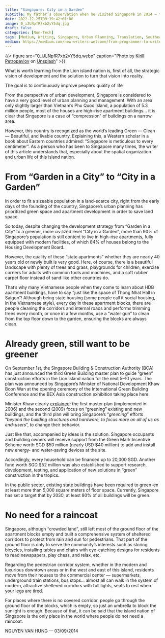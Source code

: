 ```yaml
---
title: "Singapore: City in a Garden"
subtitle: My father’s observation when he visited Singapore in 2014 — translated from Vietnamese
date: 2022-12-25T09:19:42+01:00
image: 0_iJLNpfR7xb2vY5dq.jpg
draft: false
categories: [Non-Tech]
tags: [Medium, Writing, Singapore, Urban Planning, Translation, Southeast Asia]
medium: https://medium.com/new-writers-welcome/from-programmer-to-writer-c345bad95d21
---
```


{{< figure src="0_iJLNpfR7xb2vY5dq.webp" caption="Photo by [Kirill Petropavlov](https://unsplash.com/@kp89_?utm_source=medium&utm_medium=referral) on [Unsplash](https://unsplash.com/?utm_source=medium&utm_medium=referral)" >}}

What is worth learning from the Lion island nation is, first of all, the strategic vision of development and the solution to turn that vision into reality.

The goal is to continuously improve people’s quality of life

From the perspective of urban development, Singapore is considered to have a very good level of urban planning and management. With an area only slightly larger than Vietnam’s Phu Quoc island, a population of 5.3 million people, most of the houses are high-rise apartment buildings… it is clear that Singapore is a case of “compression” of buildings on a narrow area.

However, this country is recognized as the world’s leading Green — Clean — Beautiful, and livable country. Explaining this, a Western scholar in a book about Eastern countries admired: “Singapore is meticulous to every centimeter”. As a person who has been to Singapore many times, the writer of this article understands that, especially about the spatial organization and urban life of this island nation.

# From “Garden in a City” to “City in a Garden”

In order to fit a sizeable population in a land-scarce city, right from the early days of the founding of the country, Singapore’s urban planning has prioritized green space and apartment development in order to save land space.

So today, despite changing the development strategy from “Garden in a City” to a greener, more civilized level “City in a Garden”, more than 90% of Singapore’s population is still content to live in high-rise apartments, fully equipped with modern facilities, of which 84% of houses belong to the Housing Development Board.

However, the quality of these “state apartments” whether they are nearly 40 years old or newly built is very good. Here, of course, there is a beautiful landscape with plenty of trees and grass, playgrounds for children, exercise corners for adults with common tools and machines, and a soft rubber carpet floor instead of sand like other countries do.

That’s why many Vietnamese people when they come to learn about HDB apartment buildings, have to say “just like the space of Thong Nhat Hall in Saigon”! Although being state housing (some people call it social housing, in the Vietnamese style), every day in these apartment blocks, there are people cleaning the corridors and internal roads and performs trimming trees every month, or once in a few months, use a “water gun” to clean from the top floor down to the garden, ensuring the blocks are always clean.

# Already green, still want to be greener

On September 1st, the Singapore Building & Construction Authority (BCA) has just announced the third Green Building master plan to guide “green” construction efforts in the Lion island nation for the next 5–10 years. The plan was announced by Singapore’s Minister of National Development Khaw Boon Wan at the opening ceremony of the International Green Building Conference and the BEX Asia construction exhibition taking place here.

Minister Khaw clearly [explained](https://www.nas.gov.sg/archivesonline/data/pdfdoc/20140908001.htm): the first master plan (implemented in 2006) and the second (2009) focus on “greening” existing and new buildings, and the third plan will bring Singapore’s “_greening_” efforts “_beyond the building structures and hardware, to focus more on all of us as end-users_”, to change their behavior.

Just like that, accompanied by ideas is the solution. Singapore occupants and building owners will receive support from the Green Mark Incentive Scheme worth SGD $50 million (nearly USD $40 million) to add and install new energy- and water-saving devices at the site.

Accordingly, every household can be financed up to 20,000 SGD. Another fund worth SGD $52 million was also established to support research, development, testing, and application of new solutions in “green” construction in the tropics.

In the public sector, existing state buildings have been required to green-en at least more than 5,000 square meters of floor space. Currently, Singapore has set a target that by 2030, at least 80% of all buildings will be green.

# No need for a raincoat

Singapore, although “crowded land”, still left most of the ground floor of the apartment blocks empty and built a comprehensive system of sheltered corridors to protect from rain and sun for pedestrians. That part of the ground floor is only to serve the community’s interests such as storing bicycles, installing tables and chairs with eye-catching designs for residents to read newspapers, play chess, and relax, etc.

Regarding the pedestrian corridor system, whether in the modern and luxurious downtown areas or in the west and east of this island, residents move from their houses to the commercial center — supermarkets, underground train stations, bus stops… almost all can walk in the system of modern, attractive sheltered corridors with full lights, seats to rest when your legs are tired.

For places where there is no covered corridor, people go through the ground floor of the blocks, which is empty, so just an umbrella to block the sunlight is enough. Because of that, it can be said that the island nation of Singapore is the only place in the world where people do not need a raincoat.

NGUYEN VAN HUNG — 03/09/2014